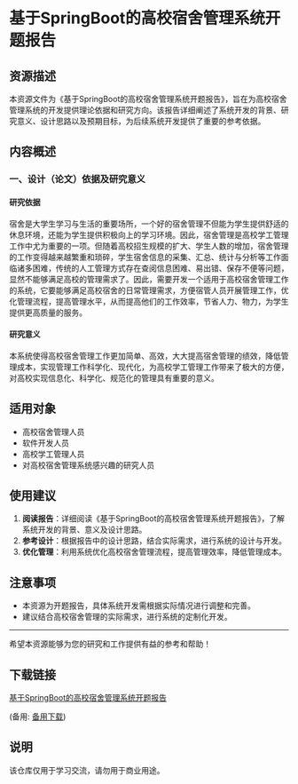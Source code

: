 # 基于SpringBoot的高校宿舍管理系统开题报告

## 资源描述

本资源文件为《基于SpringBoot的高校宿舍管理系统开题报告》，旨在为高校宿舍管理系统的开发提供理论依据和研究方向。该报告详细阐述了系统开发的背景、研究意义、设计思路以及预期目标，为后续系统开发提供了重要的参考依据。

## 内容概述

### 一、设计（论文）依据及研究意义

#### 研究依据

宿舍是大学生学习与生活的重要场所，一个好的宿舍管理不但能为学生提供舒适的休息环境，还能为学生提供积极向上的学习环境。因此，宿舍管理是高校学工管理工作中尤为重要的一项。但随着高校招生规模的扩大、学生人数的增加，宿舍管理的工作变得越来越繁重和琐碎，学生宿舍信息的采集、汇总、统计与分析等工作面临诸多困难，传统的人工管理方式存在查阅信息困难、易出错、保存不便等问题，显然不能够满足高校的管理需求了。因此，需要开发一个适用于高校宿舍管理工作的系统，它要能够满足高校宿舍的日常管理需求，方便宿管人员开展管理工作，优化管理流程，提高管理水平，从而提高他们的工作效率，节省人力、物力，为学生提供更高质量的服务。

#### 研究意义

本系统使得高校宿舍管理工作更加简单、高效，大大提高宿舍管理的绩效，降低管理成本，实现管理工作科学化、现代化，为高校学工管理工作带来了极大的方便，对高校实现信息化、科学化、规范化的管理具有重要的意义。

## 适用对象

- 高校宿舍管理人员
- 软件开发人员
- 高校学工管理人员
- 对高校宿舍管理系统感兴趣的研究人员

## 使用建议

1. **阅读报告**：详细阅读《基于SpringBoot的高校宿舍管理系统开题报告》，了解系统开发的背景、意义及设计思路。
2. **参考设计**：根据报告中的设计思路，结合实际需求，进行系统的设计与开发。
3. **优化管理**：利用系统优化高校宿舍管理流程，提高管理效率，降低管理成本。

## 注意事项

- 本资源为开题报告，具体系统开发需根据实际情况进行调整和完善。
- 建议结合高校宿舍管理的实际需求，进行系统的定制化开发。

---

希望本资源能够为您的研究和工作提供有益的参考和帮助！

## 下载链接
[基于SpringBoot的高校宿舍管理系统开题报告](https://pan.quark.cn/s/e4e70083406d) 

(备用: [备用下载](https://pan.baidu.com/s/1fjvJodDis9yGJoNdT6gsQQ?pwd=1234))

## 说明

该仓库仅用于学习交流，请勿用于商业用途。
